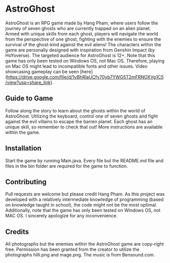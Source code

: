 # AstroGhost 
AstroGhost is an RPG game made by Hang Pham, where users follow the journey of seven ghosts who are currently trapped on an alien planet. Armed with unique skills from each ghost, players will navigate the world from the perspective of one ghost, fighting with the enemies to ensure the survival of the ghost-kind against the evil aliens! The characters within the game are personally designed with inspiration from Genshin Impact (by HoYoverse). The targeted audience for AstroGhost is 12+. Note that this game has only been tested on Windows OS, not Mac OS. Therefore, playing on Mac OS might lead to incompatible fonts and other issues. Video showcasing gameplay can be seen [here] (https://drive.google.com/file/d/1vBhRlaUCfy70yb7YWG5T2mFRNOXVg1C5/view?usp=share_link).


## Guide to Game
Follow along the story to learn about the ghosts within the world of AstroGhost. Utilizing the keyboard, control one of seven ghosts and fight against the evil villains to escape the barren planet. Each ghost has an unique skill, so remember to check that out! More instructions are available within the game. 

## Installation
Start the game by running Main.java. Every file but the README.md file and files in the bin folder are required for the game to function.


## Contributing
Pull requests are welcome but please credit Hang Pham. As this project was developed with a relatively intermediate knowledge of programming (based on knowledge taught in school), the code might not be the most optimal. Additionally, note that the game has only been tested on Windows OS, not MAC OS. I sincerely apologize for any inconvenience. 

## Credits 
All photographs but the enemies within the AstroGhost game are copy-right free. Permission has been granted from the creator to utilize the photographs hilli.png and mage.png. The music is from Bensound.com. 
